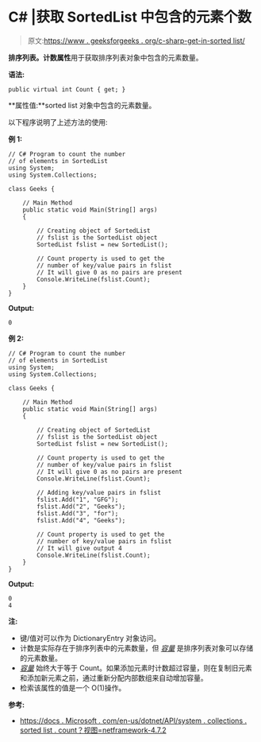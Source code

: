 # C# |获取 SortedList 中包含的元素个数

> 原文:[https://www . geeksforgeeks . org/c-sharp-get-in-sorted list/](https://www.geeksforgeeks.org/c-sharp-get-the-number-of-elements-contained-in-sortedlist/)

**排序列表。计数属性**用于获取排序列表对象中包含的元素数量。

**语法:**

```
public virtual int Count { get; }
```

**属性值:**sorted list 对象中包含的元素数量。

以下程序说明了上述方法的使用:

**例 1:**

```
// C# Program to count the number
// of elements in SortedList
using System;
using System.Collections;

class Geeks {

    // Main Method
    public static void Main(String[] args)
    {

        // Creating object of SortedList
        // fslist is the SortedList object
        SortedList fslist = new SortedList();

        // Count property is used to get the
        // number of key/value pairs in fslist
        // It will give 0 as no pairs are present
        Console.WriteLine(fslist.Count);
    }
}
```

**Output:**

```
0

```

**例 2:**

```
// C# Program to count the number
// of elements in SortedList
using System;
using System.Collections;

class Geeks {

    // Main Method
    public static void Main(String[] args)
    {

        // Creating object of SortedList
        // fslist is the SortedList object
        SortedList fslist = new SortedList();

        // Count property is used to get the
        // number of key/value pairs in fslist
        // It will give 0 as no pairs are present
        Console.WriteLine(fslist.Count);

        // Adding key/value pairs in fslist
        fslist.Add("1", "GFG");
        fslist.Add("2", "Geeks");
        fslist.Add("3", "for");
        fslist.Add("4", "Geeks");

        // Count property is used to get the
        // number of key/value pairs in fslist
        // It will give output 4
        Console.WriteLine(fslist.Count);
    }
}
```

**Output:**

```
0
4

```

**注:**

*   键/值对可以作为 DictionaryEntry 对象访问。
*   计数是实际存在于排序列表中的元素数量，但 [*容量*](https://www.geeksforgeeks.org/c-capacity-of-a-sortedlist/) 是排序列表对象可以存储的元素数量。
*   [*容量*](https://www.geeksforgeeks.org/c-capacity-of-a-sortedlist/) 始终大于等于 Count。如果添加元素时计数超过容量，则在复制旧元素和添加新元素之前，通过重新分配内部数组来自动增加容量。
*   检索该属性的值是一个 O(1)操作。

**参考:**

*   [https://docs . Microsoft . com/en-us/dotnet/API/system . collections . sorted list . count？视图=netframework-4.7.2](https://docs.microsoft.com/en-us/dotnet/api/system.collections.sortedlist.count?view=netframework-4.7.2)